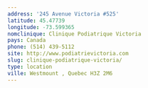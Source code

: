 ```yaml
---
address: '245 Avenue Victoria #525'
latitude: 45.47739
longitude: -73.599365
nomclinique: Clinique Podiatrique Victoria
pays: Canada
phone: (514) 439-5112
site: http://www.podiatrievictoria.com
slug: clinique-podiatrique-victoria/
type: location
ville: Westmount , Quebec H3Z 2M6
---
```


